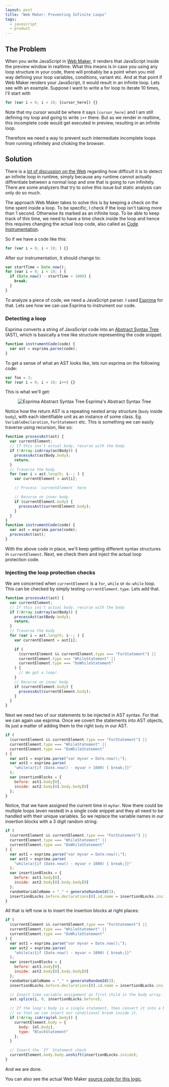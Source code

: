 ```yaml
---
layout: post
title: "Web Maker: Preventing Infinite Loops"
tags:
  - javascript
  - product
---
```


## The Problem

When you write JavaScript in [Web Maker](https://kushagragour.in/lab/web-maker), it renders that JavaScript inside the preview window in realtime. What this means is in case you using any loop structure in your code, there will probably be a point when you mid way defining your loop variables, conditions, variant etc. And at that point if Web Maker renders your JavaScript, it would result in an infinite loop. Lets see with an example. Suppose I want to write a for loop to iterate 10 times, I'll start with

```js
for (var i = 0; i < 10; [cursor_here]) {}
```

Note that my cursor would be where it says `[cursor_here]` and I am still defining my loop and going to write `i++` there. But as we render in realtime, this incomplete code would get executed in preview, resulting in an infinite loop.

Therefore we need a way to prevent such intermediate incomplete loops from running infinitely and choking the browser.

## Solution

There is a [lot of discussion on the Web](http://mca.nowgray.com/2017/01/can-runtime-environment-detect-infinite.html) regarding how difficult it is to detect an infinite loop in runtime, simply because any runtime cannot actually diffrentiate between a normal loop and one that is going to run infinitely. There are some analyzers that try to solve this issue but static analysis can only do so much.

The approach Web Maker takes to solve this is by keeping a check on the time spent inside a loop. To be specific, I check if the loop isn't taking more than 1 second. Otherwise its marked as an infinite loop. To be able to keep track of this time, we need to have a time check inside the loop and hence this requires changing the actual loop code, also called as [Code Instrumentation](<https://en.wikipedia.org/wiki/Instrumentation_(computer_programming)>).

So if we have a code like this:

```js
for (var i = 0; i < 10; ) {}
```

After our instrumentation, it should change to:

```js
var startTime = Date.now();
for (var i = 0; i < 10; ) {
  if (Date.now() - startTime > 1000) {
    break;
  }
}
```

To analyze a piece of code, we need a JavaScript parser. I used [Esprima](http://esprima.org/) for that. Lets see how we can use Esprima to instrument our code.

### Detecting a loop

Esprima converts a string of JavaScript code into an [Abstract Syntax Tree](https://en.wikipedia.org/wiki/Abstract_syntax_tree) (AST), which is basically a tree like structure representing the code snippet.

```js
function instrumentCode(code) {
  var ast = esprima.parse(code);
}
```

To get a sense of what an AST looks like, lets run esprima on the following code:

```js
var foo = 3;
for (var i = 0; i < 10; i++) {}
```

This is what we'll get:

<figure>
    <img src="/images/ast.png" alt="Esprima Abstract Syntax Tree" />
    <caption>Esprima's Abstract Syntax Tree</caption>
</figure>

Notice how the return AST is a repeating nested array structure (`body` inside `body`), with each identifiable unit as an instance of some class. Eg. `VariableDeclaration`, `ForStatement` etc. This is something we can easily traverse using recursion, like so:

```js
function processAst(ast) {
  var currentElement;
  // If this ins't actual body, recurse with the body
  if (!Array.isArray(astBody)) {
    processAst(astBody.body);
    return;
  }
  // Traverse the body
  for (var i = ast.length; i--; ) {
    var currentElement = ast[i];

    // Process `currentElement` here

    // Recurse on inner body
    if (currentElement.body) {
      processAst(currentElement.body);
    }
  }
}
function instrumentCode(code) {
  var ast = esprima.parse(code);
  processAst(ast);
}
```

With the above code in place, we'll keep getting different syntax structures in `currentElement`. Next, we check them and inject the actual loop protection code.

### Injecting the loop protection checks

We are concerned when `currentElement` is a `for`, `while` or `do-while` loop. This can be checked by simply testing `currentElement.type`. Lets add that.

```js
function processAst(ast) {
  var currentElement;
  // If this ins't actual body, recurse with the body
  if (!Array.isArray(astBody)) {
    processAst(astBody.body);
    return;
  }
  // Traverse the body
  for (var i = ast.length; i--; ) {
    var currentElement = ast[i];

    if (
      (currentElement && currentElement.type === "ForStatement") ||
      currentElement.type === "WhileStatement" ||
      currentElement.type === "DoWhileStatement"
    ) {
      // We got a loop!
    }
    // Recurse on inner body
    if (currentElement.body) {
      processAst(currentElement.body);
    }
  }
}
```

Next we need two of our statements to be injected in AST syntax. For that we can again use esprima. Once we covert the statements into AST objects, its just a matter of adding them to the right `body` in our AST.

```js
if (
  (currentElement && currentElement.type === "ForStatement") ||
  currentElement.type === "WhileStatement" ||
  currentElement.type === "DoWhileStatement"
) {
  var ast1 = esprima.parse("var myvar = Date.now();");
  var ast2 = esprima.parse(
    "while(a){if (Date.now() - myvar > 1000) { break;}}"
  );
  var insertionBlocks = {
    before: ast1.body[0],
    inside: ast2.body[0].body.body[0]
  };
}
```

Notice, that we have assigned the current time in `myVar`. Now there could be multiple loops (even nested) in a single code snippet and they all need to be handled with their unique variables. So we replace the variable names in our insertion blocks with a 3 digit random string:

```js
if (
  (currentElement && currentElement.type === "ForStatement") ||
  currentElement.type === "WhileStatement" ||
  currentElement.type === "DoWhileStatement"
) {
  var ast1 = esprima.parse("var myvar = Date.now();");
  var ast2 = esprima.parse(
    "while(a){if (Date.now() - myvar > 1000) { break;}}"
  );
  var insertionBlocks = {
    before: ast1.body[0],
    inside: ast2.body[0].body.body[0]
  };
  randomVariableName = "_" + generateRandomId(3);
  insertionBLocks.before.declarations[0].id.name = insertionBLocks.inside.test.left.right.name = randomVariableName;
}
```

All that is left now is to insert the insertion blocks at right places:

```js
if (
  (currentElement && currentElement.type === "ForStatement") ||
  currentElement.type === "WhileStatement" ||
  currentElement.type === "DoWhileStatement"
) {
  var ast1 = esprima.parse("var myvar = Date.now();");
  var ast2 = esprima.parse(
    "while(a){if (Date.now() - myvar > 1000) { break;}}"
  );
  var insertionBlocks = {
    before: ast1.body[0],
    inside: ast2.body[0].body.body[0]
  };
  randomVariableName = "_" + generateRandomId(3);
  insertionBLocks.before.declarations[0].id.name = insertionBLocks.inside.test.left.right.name = randomVariableName;

  // Insert time variable assignment as first child in the body array.
  ast.splice(i, 0, insertionBLocks.before);

  // If the loop's body is a single statement, then convert it into a block statement
  // so that we can insert our conditional break inside it.
  if (!Array.isArray(el.body)) {
    currentElement.body = {
      body: [el.body],
      type: "BlockStatement"
    };
  }

  // Insert the `If` Statement check
  currentElement.body.body.unshift(insertionBLocks.inside);
}
```

And we are done.

You can also see the actual Web Maker [source code for this logic](https://github.com/chinchang/web-maker/blob/master/src/utils.js).
